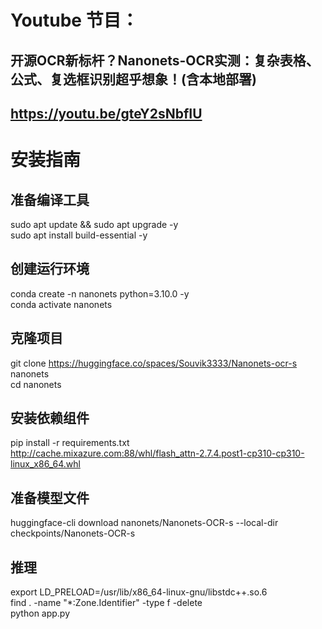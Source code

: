 # Youtube 节目：
## 开源OCR新标杆？Nanonets-OCR实测：复杂表格、公式、复选框识别超乎想象！(含本地部署) 
## https://youtu.be/gteY2sNbfIU

# 安装指南
## 准备编译工具
sudo apt update && sudo apt upgrade -y  
sudo apt install build-essential -y  

## 创建运行环境
conda create -n nanonets python=3.10.0 -y  
conda activate nanonets  

## 克隆项目
git clone https://huggingface.co/spaces/Souvik3333/Nanonets-ocr-s nanonets  
cd nanonets  

## 安装依赖组件
pip install -r requirements.txt  
http://cache.mixazure.com:88/whl/flash_attn-2.7.4.post1-cp310-cp310-linux_x86_64.whl  

## 准备模型文件
huggingface-cli download nanonets/Nanonets-OCR-s --local-dir checkpoints/Nanonets-OCR-s  

## 推理 
export LD_PRELOAD=/usr/lib/x86_64-linux-gnu/libstdc++.so.6    
find . -name "*:Zone.Identifier" -type f -delete    
python app.py  



  












 
















